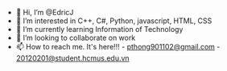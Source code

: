 - 👋 Hi, I’m @EdricJ
- 👀 I’m interested in C++, C#, Python, javascript, HTML, CSS
- 🌱 I’m currently learning Information of Technology
- 💞️ I’m looking to collaborate on work
- 📫 How to reach me. It's here!!! - pthong901102@gmail.com - 20120201@student.hcmus.edu.vn

<!---
EdricJ/EdricJ is a ✨ special ✨ repository because its `README.md` (this file) appears on your GitHub profile.
You can click the Preview link to take a look at your changes.
--->
